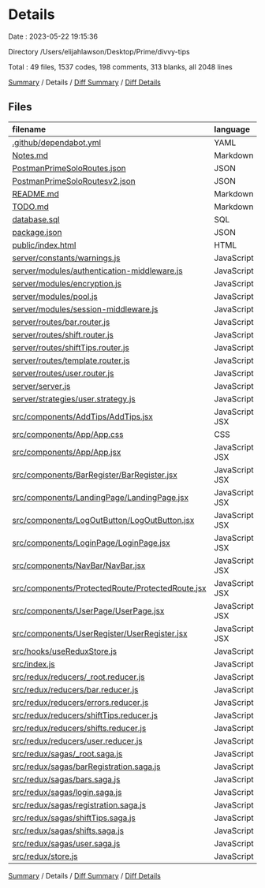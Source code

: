 # Details

Date : 2023-05-22 19:15:36

Directory /Users/elijahlawson/Desktop/Prime/divvy-tips

Total : 49 files,  1537 codes, 198 comments, 313 blanks, all 2048 lines

[Summary](results.md) / Details / [Diff Summary](diff.md) / [Diff Details](diff-details.md)

## Files
| filename | language | code | comment | blank | total |
| :--- | :--- | ---: | ---: | ---: | ---: |
| [.github/dependabot.yml](/.github/dependabot.yml) | YAML | 16 | 5 | 1 | 22 |
| [Notes.md](/Notes.md) | Markdown | 10 | 0 | 0 | 10 |
| [PostmanPrimeSoloRoutes.json](/PostmanPrimeSoloRoutes.json) | JSON | 77 | 0 | 0 | 77 |
| [PostmanPrimeSoloRoutesv2.json](/PostmanPrimeSoloRoutesv2.json) | JSON | 62 | 0 | 1 | 63 |
| [README.md](/README.md) | Markdown | 83 | 0 | 39 | 122 |
| [TODO.md](/TODO.md) | Markdown | 11 | 0 | 1 | 12 |
| [database.sql](/database.sql) | SQL | 34 | 4 | 6 | 44 |
| [package.json](/package.json) | JSON | 54 | 0 | 1 | 55 |
| [public/index.html](/public/index.html) | HTML | 15 | 0 | 2 | 17 |
| [server/constants/warnings.js](/server/constants/warnings.js) | JavaScript | 17 | 0 | 7 | 24 |
| [server/modules/authentication-middleware.js](/server/modules/authentication-middleware.js) | JavaScript | 8 | 4 | 2 | 14 |
| [server/modules/encryption.js](/server/modules/encryption.js) | JavaScript | 13 | 10 | 6 | 29 |
| [server/modules/pool.js](/server/modules/pool.js) | JavaScript | 18 | 14 | 4 | 36 |
| [server/modules/session-middleware.js](/server/modules/session-middleware.js) | JavaScript | 20 | 11 | 6 | 37 |
| [server/routes/bar.router.js](/server/routes/bar.router.js) | JavaScript | 32 | 1 | 6 | 39 |
| [server/routes/shift.router.js](/server/routes/shift.router.js) | JavaScript | 24 | 0 | 3 | 27 |
| [server/routes/shiftTips.router.js](/server/routes/shiftTips.router.js) | JavaScript | 31 | 3 | 9 | 43 |
| [server/routes/template.router.js](/server/routes/template.router.js) | JavaScript | 8 | 8 | 4 | 20 |
| [server/routes/user.router.js](/server/routes/user.router.js) | JavaScript | 37 | 11 | 10 | 58 |
| [server/server.js](/server/server.js) | JavaScript | 24 | 8 | 11 | 43 |
| [server/strategies/user.strategy.js](/server/strategies/user.strategy.js) | JavaScript | 44 | 16 | 6 | 66 |
| [src/components/AddTips/AddTips.jsx](/src/components/AddTips/AddTips.jsx) | JavaScript JSX | 116 | 0 | 18 | 134 |
| [src/components/App/App.css](/src/components/App/App.css) | CSS | 82 | 13 | 18 | 113 |
| [src/components/App/App.jsx](/src/components/App/App.jsx) | JavaScript JSX | 51 | 0 | 16 | 67 |
| [src/components/BarRegister/BarRegister.jsx](/src/components/BarRegister/BarRegister.jsx) | JavaScript JSX | 79 | 0 | 7 | 86 |
| [src/components/LandingPage/LandingPage.jsx](/src/components/LandingPage/LandingPage.jsx) | JavaScript JSX | 38 | 0 | 11 | 49 |
| [src/components/LogOutButton/LogOutButton.jsx](/src/components/LogOutButton/LogOutButton.jsx) | JavaScript JSX | 14 | 3 | 2 | 19 |
| [src/components/LoginPage/LoginPage.jsx](/src/components/LoginPage/LoginPage.jsx) | JavaScript JSX | 65 | 0 | 6 | 71 |
| [src/components/NavBar/NavBar.jsx](/src/components/NavBar/NavBar.jsx) | JavaScript JSX | 16 | 0 | 3 | 19 |
| [src/components/ProtectedRoute/ProtectedRoute.jsx](/src/components/ProtectedRoute/ProtectedRoute.jsx) | JavaScript JSX | 20 | 15 | 7 | 42 |
| [src/components/UserPage/UserPage.jsx](/src/components/UserPage/UserPage.jsx) | JavaScript JSX | 41 | 0 | 12 | 53 |
| [src/components/UserRegister/UserRegister.jsx](/src/components/UserRegister/UserRegister.jsx) | JavaScript JSX | 107 | 0 | 18 | 125 |
| [src/hooks/useReduxStore.js](/src/hooks/useReduxStore.js) | JavaScript | 5 | 10 | 6 | 21 |
| [src/index.js](/src/index.js) | JavaScript | 13 | 0 | 5 | 18 |
| [src/redux/reducers/_root.reducer.js](/src/redux/reducers/_root.reducer.js) | JavaScript | 12 | 5 | 4 | 21 |
| [src/redux/reducers/bar.reducer.js](/src/redux/reducers/bar.reducer.js) | JavaScript | 10 | 0 | 1 | 11 |
| [src/redux/reducers/errors.reducer.js](/src/redux/reducers/errors.reducer.js) | JavaScript | 31 | 7 | 4 | 42 |
| [src/redux/reducers/shiftTips.reducer.js](/src/redux/reducers/shiftTips.reducer.js) | JavaScript | 8 | 0 | 0 | 8 |
| [src/redux/reducers/shifts.reducer.js](/src/redux/reducers/shifts.reducer.js) | JavaScript | 9 | 0 | 1 | 10 |
| [src/redux/reducers/user.reducer.js](/src/redux/reducers/user.reducer.js) | JavaScript | 11 | 2 | 2 | 15 |
| [src/redux/sagas/_root.saga.js](/src/redux/sagas/_root.saga.js) | JavaScript | 19 | 6 | 4 | 29 |
| [src/redux/sagas/barRegistration.saga.js](/src/redux/sagas/barRegistration.saga.js) | JavaScript | 13 | 0 | 4 | 17 |
| [src/redux/sagas/bars.saga.js](/src/redux/sagas/bars.saga.js) | JavaScript | 14 | 0 | 3 | 17 |
| [src/redux/sagas/login.saga.js](/src/redux/sagas/login.saga.js) | JavaScript | 37 | 20 | 10 | 67 |
| [src/redux/sagas/registration.saga.js](/src/redux/sagas/registration.saga.js) | JavaScript | 17 | 6 | 7 | 30 |
| [src/redux/sagas/shiftTips.saga.js](/src/redux/sagas/shiftTips.saga.js) | JavaScript | 23 | 0 | 4 | 27 |
| [src/redux/sagas/shifts.saga.js](/src/redux/sagas/shifts.saga.js) | JavaScript | 15 | 0 | 3 | 18 |
| [src/redux/sagas/user.saga.js](/src/redux/sagas/user.saga.js) | JavaScript | 18 | 8 | 6 | 32 |
| [src/redux/store.js](/src/redux/store.js) | JavaScript | 15 | 8 | 6 | 29 |

[Summary](results.md) / Details / [Diff Summary](diff.md) / [Diff Details](diff-details.md)